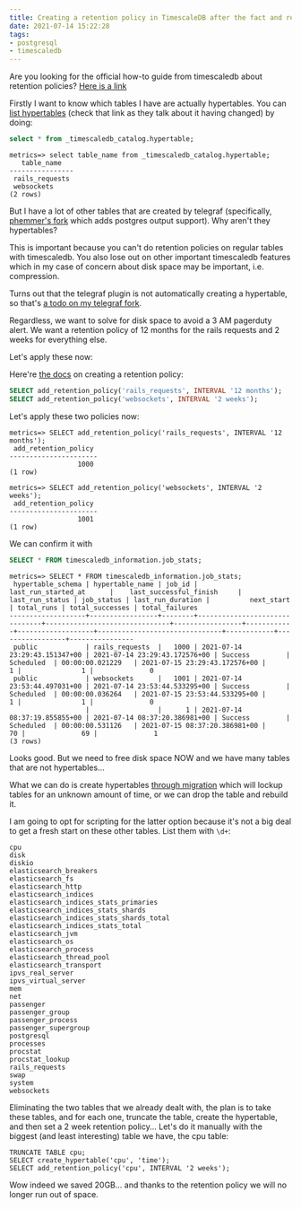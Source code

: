 ```yaml
---
title: Creating a retention policy in TimescaleDB after the fact and realizing it's not even a hypertable
date: 2021-07-14 15:22:28
tags:
- postgresql
- timescaledb
---
```


Are you looking for the official how-to guide from timescaledb about retention policies? [Here is a link](https://docs.timescale.com/timescaledb/latest/how-to-guides/data-retention/)

Firstly I want to know which tables I have are actually hypertables. You can [list hypertables](https://github.com/timescale/timescaledb/issues/648) (check that link as they talk about it having changed) by doing:

```sql
select * from _timescaledb_catalog.hypertable;
```

```
metrics=> select table_name from _timescaledb_catalog.hypertable;
   table_name   
----------------
 rails_requests 
 websockets     
(2 rows)
```

But I have a lot of other tables that are created by telegraf (specifically, [phemmer's fork](https://github.com/phemmer/telegraf/tree/postgres) which adds postgres output support). Why aren't they hypertables?

This is important because you can't do retention policies on regular tables with timescaledb. You also lose out on other important timescaledb features which in my case of concern about disk space may be important, i.e. compression.

Turns out that the telegraf plugin is not automatically creating a hypertable, so that's [a todo on my telegraf fork](https://github.com/kfatehi/telegraf/issues/1).

Regardless, we want to solve for disk space to avoid a 3 AM pagerduty alert. We want a retention policy of 12 months for the rails requests and 2 weeks for everything else.

Let's apply these now:

Here're [the docs](https://docs.timescale.com/timescaledb/latest/how-to-guides/data-retention/create-a-retention-policy/#creating-automatic-data-retention-policies) on creating a retention policy:

```sql
SELECT add_retention_policy('rails_requests', INTERVAL '12 months');
SELECT add_retention_policy('websockets', INTERVAL '2 weeks');
```

Let's apply these two policies now:

```
metrics=> SELECT add_retention_policy('rails_requests', INTERVAL '12 months');
 add_retention_policy
----------------------
                 1000
(1 row)

metrics=> SELECT add_retention_policy('websockets', INTERVAL '2 weeks');
 add_retention_policy
----------------------
                 1001
(1 row)

```

We can confirm it with

```sql
SELECT * FROM timescaledb_information.job_stats;
```

```
metrics=> SELECT * FROM timescaledb_information.job_stats;
 hypertable_schema | hypertable_name | job_id |      last_run_started_at      |    last_successful_finish     | last_run_status | job_status | last_run_duration |          next_start           | total_runs | total_successes | total_failures
-------------------+-----------------+--------+-------------------------------+-------------------------------+-----------------+------------+-------------------+-------------------------------+------------+-----------------+----------------
 public            | rails_requests  |   1000 | 2021-07-14 23:29:43.151347+00 | 2021-07-14 23:29:43.172576+00 | Success         | Scheduled  | 00:00:00.021229   | 2021-07-15 23:29:43.172576+00 |          1 |               1 |              0
 public            | websockets      |   1001 | 2021-07-14 23:53:44.497031+00 | 2021-07-14 23:53:44.533295+00 | Success         | Scheduled  | 00:00:00.036264   | 2021-07-15 23:53:44.533295+00 |          1 |               1 |              0
                   |                 |      1 | 2021-07-14 08:37:19.855855+00 | 2021-07-14 08:37:20.386981+00 | Success         | Scheduled  | 00:00:00.531126   | 2021-07-15 08:37:20.386981+00 |         70 |              69 |              1
(3 rows)
```

Looks good. But we need to free disk space NOW and we have many tables that are not hypertables...

What we can do is create hypertables [through migration](https://docs.timescale.com/timescaledb/latest/how-to-guides/hypertables/create/#:~:text=to%20set%20the-,migrate_data,-argument%20to) which will lockup tables for an unknown amount of time, or we can drop the table and rebuild it.

I am going to opt for scripting for the latter option because it's not a big deal to get a fresh start on these other tables. List them with `\d+`:
 
```
cpu
disk
diskio
elasticsearch_breakers
elasticsearch_fs
elasticsearch_http
elasticsearch_indices
elasticsearch_indices_stats_primaries
elasticsearch_indices_stats_shards
elasticsearch_indices_stats_shards_total
elasticsearch_indices_stats_total
elasticsearch_jvm
elasticsearch_os
elasticsearch_process
elasticsearch_thread_pool
elasticsearch_transport
ipvs_real_server
ipvs_virtual_server
mem
net
passenger
passenger_group
passenger_process
passenger_supergroup
postgresql
processes
procstat
procstat_lookup
rails_requests
swap
system
websockets
```

Eliminating the two tables that we already dealt with, the plan is to take these tables, and for each one, truncate the table, create the hypertable, and then set a 2 week retention policy... Let's do it manually with the biggest (and least interesting) table we have, the cpu table:

```
TRUNCATE TABLE cpu;
SELECT create_hypertable('cpu', 'time');
SELECT add_retention_policy('cpu', INTERVAL '2 weeks');
```

Wow indeed we saved 20GB... and thanks to the retention policy we will no longer run out of space.